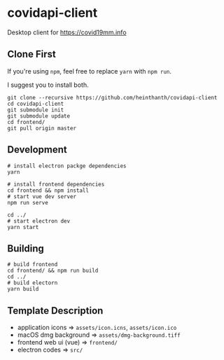 # covidapi-client

Desktop client for https://covid19mm.info

## Clone First

If you're using `npm`, feel free to replace `yarn` with `npm run`.

I suggest you to install both.

``` shell
git clone --recursive https://github.com/heinthanth/covidapi-client
cd covidapi-client
git submodule init
git submodule update
cd frontend/
git pull origin master
```

## Development

``` shell
# install electron packge dependencies
yarn

# install frontend dependencies
cd frontend && npm install
# start vue dev server
npm run serve

cd ../
# start electron dev
yarn start
```

## Building

``` shell
# build frontend
cd frontend/ && npm run build
cd ../
# build electorn
yarn build
```

## Template Description

- application icons => `assets/icon.icns`, `assets/icon.ico`
- macOS dmg background => `assets/dmg-background.tiff`
- frontend web ui (vue) => `frontend/`
- electron codes => `src/`